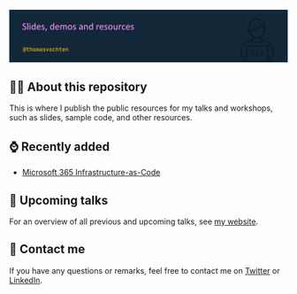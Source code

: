 ![Thomas Vochten](README.png)

## 🧑‍💻 About this repository

This is where I publish the public resources for my talks and workshops, such as slides, sample code, and other resources.

## ⌚ Recently added

- [Microsoft 365 Infrastructure-as-Code](m365-infrastructure-as-code/README.md)

## 📅 Upcoming talks

For an overview of all previous and upcoming talks, see [my website](https://thomasvochten.com/speaking).

## 📧 Contact me

If you have any questions or remarks, feel free to contact me on [Twitter](https://twitter.com/thomasvochten) or [LinkedIn](https://www.linkedin.com/in/thomasvochten/).

